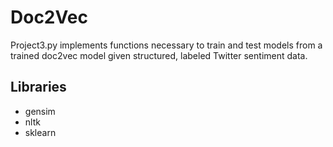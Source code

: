 # Doc2Vec
Project3.py implements functions necessary to train and test models from a trained doc2vec model given structured, labeled Twitter sentiment data.

## Libraries
- gensim
- nltk
- sklearn